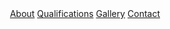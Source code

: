 <!DOCTYPE html>
<html>
<html lang="en">
  <head>
    <meta charset="utf-8" />
    <title>SpaceWalkers</title>
    <meta name="viewport" content="width=device-width, initial-scale=1" />
    <title>Paul Theriault's Portfolio</title>
  </head>
  <header>
    <nav>
      <a href="#about">About</a>
      <a href="#qualifications">Qualifications</a>
      <a href="#gallery">Gallery</a>
      <a href="#contact">Contact</a>
    </nav>
    <div class="banner" img src="https://images.unsplash.com/photo-1555949963-ff9fe0c870eb?ixlib=rb-1.2.1&ixid=eyJhcHBfaWQiOjEyMDd9&auto=format&fit=crop&w=1650&q=80" alt="unfocused lines of computer code" />
